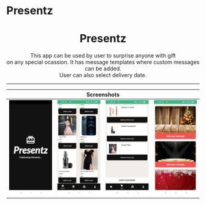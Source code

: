 # Presentz
#           <h1 align="center"> Presentz</h1>
<p align="center">This app can be used by user to surprise anyone with gift <br>
on any special ocassion. It has message templates where custom messages can be added.<br>
User can also select delivery date. <br></p>
<hr size="5" noshade="">


<table align="center">
    <thead>
        <tr>
          <th colspan="4"><b>Screenshots</b></th>
        </tr>
    </thead>
    <tbody >
        <tr>
            <td><img src="WhatsApp Image 2023-07-10 at 11.40.10.jpeg" width="200" ></td>
            <td><img src="WhatsApp Image 2023-07-10 at 11.40.11.jpeg" width="200"></td>
            <td><img src="WhatsApp Image 2023-07-10 at 11.40.11 (1).jpeg" width=200"></td>
            <td><img src="WhatsApp Image 2023-07-10 at 11.40.11 (2).jpeg" width=200"></td>
        </tr>
    </tbody>
</table>
